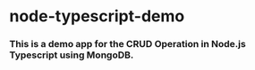 # node-typescript-demo

### This is a demo app for the CRUD Operation in Node.js Typescript using MongoDB.
